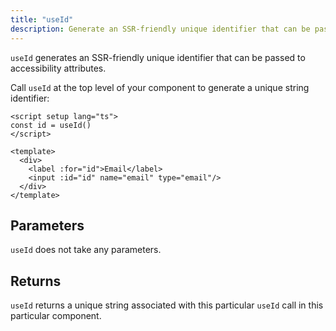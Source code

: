 ```yaml
---
title: "useId"
description: Generate an SSR-friendly unique identifier that can be passed to accessibility attributes.
---
```


`useId` generates an SSR-friendly unique identifier that can be passed to accessibility attributes.

Call `useId` at the top level of your component to generate a unique string identifier:

```vue [components/EmailField.vue]
<script setup lang="ts">
const id = useId()
</script>

<template>
  <div>
    <label :for="id">Email</label>
    <input :id="id" name="email" type="email"/>
  </div>
</template>
```

## Parameters

`useId` does not take any parameters.

## Returns

`useId` returns a unique string associated with this particular `useId` call in this particular component.
